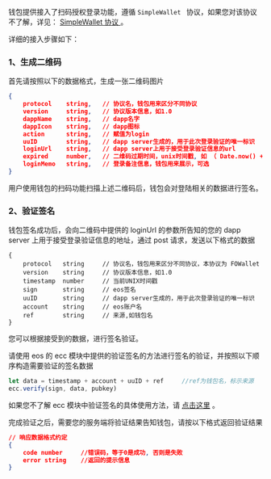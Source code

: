 钱包提供接入了扫码授权登录功能，遵循 ```SimpleWallet ``` 协议，如果您对该协议不了解，详见：  [SimpleWallet 协议 ](https://github.com/southex/SimpleWallet/blob/master/README.md)。

详细的接入步骤如下：

### 1、生成二维码

首先请按照以下的数据格式，生成一张二维码图片

```json
{
	protocol	string,   // 协议名，钱包用来区分不同协议
    version     string,   // 协议版本信息，如1.0
    dappName    string,   // dapp名字
    dappIcon    string,   // dapp图标
    action      string,   // 赋值为login
    uuID        string,   // dapp server生成的，用于此次登录验证的唯一标识   
    loginUrl    string,   // dapp server上用于接受登录验证信息的url
    expired	    number,   // 二维码过期时间，unix时间戳, 如 （ Date.now() + 300000 ）5分钟后过期
    loginMemo 	string,   // 登录备注信息，钱包用来展示，可选
}
```
用户使用钱包的扫码功能扫描上述二维码后，钱包会对登陆相关的数据进行签名。

### 2、验证签名
钱包签名成功后，会向二维码中提供的 loginUrl 的参数所告知的您的 dapp server 上用于接受登录验证信息的地址，通过 post 请求，发送以下格式的数据

```j&#39;son
{
    protocol   string     // 协议名，钱包用来区分不同协议，本协议为 FOWallet
    version    string     // 协议版本信息，如1.0
    timestamp  number     // 当前UNIX时间戳
    sign       string     // eos签名
    uuID       string     // dapp server生成的，用于此次登录验证的唯一标识     
    account    string     // eos账户名
    ref        string     // 来源,如钱包名
}
```
您可以根据接受到的数据，进行签名验证。

请使用 eos 的 ecc 模块中提供的验证签名的方法进行签名的验证，并按照以下顺序构造需要验证的签名数据

```js
let data = timestamp + account + uuID + ref     //ref为钱包名，标示来源
ecc.verify(sign, data, pubkey)
```

 如果您不了解 ecc 模块中验证签名的具体使用方法，请 [点击这里](https://github.com/EOSIO/eosjs-ecc#verify) 。

完成验证之后，需要您的服务端将验证结果告知钱包，请按以下格式返回验证结果

```json
// 响应数据格式约定 
{
    code number     //错误码，等于0是成功, 否则是失败
    error string    //返回的提示信息
}
```